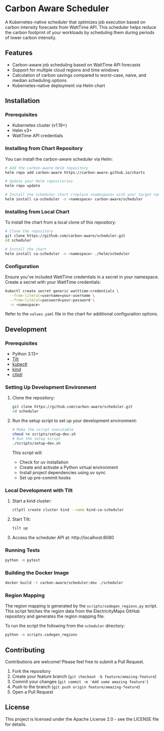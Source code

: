 # Carbon Aware Scheduler

A Kubernetes-native scheduler that optimizes job execution based on carbon intensity forecasts from WattTime API. This scheduler helps reduce the carbon footprint of your workloads by scheduling them during periods of lower carbon intensity.

## Features

- Carbon-aware job scheduling based on WattTime API forecasts
- Support for multiple cloud regions and time windows
- Calculation of carbon savings compared to worst-case, naive, and median scheduling options
- Kubernetes-native deployment via Helm chart

## Installation

### Prerequisites

- Kubernetes cluster (v1.19+)
- Helm v3+
- WattTime API credentials

### Installing from Chart Repository

You can install the carbon-aware scheduler via Helm:

```bash
# Add the carbon-aware Helm repository
helm repo add carbon-aware https://carbon-aware.github.io/charts

# Update your Helm repositories
helm repo update

# Install the scheduler chart (replace <namespace> with your target namespace)
helm install ca-scheduler -n <namespace> carbon-aware/scheduler
```

### Installing from Local Chart

To install the chart from a local clone of this repository:

```bash
# Clone the repository
git clone https://github.com/carbon-aware/scheduler.git
cd scheduler

# Install the chart
helm install ca-scheduler -n <namespace> ./helm/scheduler
```

### Configuration

Ensure you've included WattTime credentials in a secret in your namespace. Create a secret with your WattTime credentials:

```bash
kubectl create secret generic watttime-credentials \
  --from-literal=username=your-username \
  --from-literal=password=your-password \
  -n <namespace>
```

Refer to the `values.yaml` file in the chart for additional configuration options.

## Development

### Prerequisites

- Python 3.13+
- [Tilt](https://tilt.dev/)
- [kubectl](https://kubernetes.io/docs/tasks/tools/)
- [kind](https://kind.sigs.k8s.io/)
- [ctlptl](https://github.com/tilt-dev/ctlptl)

### Setting Up Development Environment

1. Clone the repository:
   ```bash
   git clone https://github.com/carbon-aware/scheduler.git
   cd scheduler
   ```

2. Run the setup script to set up your development environment:
   ```bash
   # Make the script executable
   chmod +x scripts/setup-dev.sh
   # Run the setup script
   ./scripts/setup-dev.sh
   ```

   This script will:
   - Check for uv installation
   - Create and activate a Python virtual environment
   - Install project dependencies using uv sync
   - Set up pre-commit hooks

### Local Development with Tilt

1. Start a kind cluster:
   ```bash
   ctlptl create cluster kind --name kind-ca-scheduler
   ```

2. Start Tilt:
   ```bash
   tilt up
   ```

3. Access the scheduler API at: http://localhost:8080

### Running Tests

```bash
python -m pytest
```

### Building the Docker Image

```bash
docker build -t carbon-aware/scheduler:dev ./scheduler
```

### Region Mapping

The region mapping is generated by the `scripts/codegen_regions.py` script. This script fetches the region data from the ElectricityMaps GitHub repository and generates the region mapping file.

To run the script the following from the `scheduler` directory:

```bash
python -m scripts.codegen_regions
```

## Contributing

Contributions are welcome! Please feel free to submit a Pull Request.

1. Fork the repository
2. Create your feature branch (`git checkout -b feature/amazing-feature`)
3. Commit your changes (`git commit -m 'Add some amazing feature'`)
4. Push to the branch (`git push origin feature/amazing-feature`)
5. Open a Pull Request

## License

This project is licensed under the Apache License 2.0 - see the LICENSE file for details.

